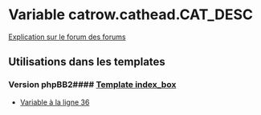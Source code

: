 # Variable catrow.cathead.CAT_DESC
[Explication sur le forum des forums](http://forum.forumactif.com/t294113-listing-des-variables#catrow.cathead.CAT_DESC)
## Utilisations dans les templates
### Version phpBB2#### [Template index_box](subsilver/index_box.md)
* [Variable à la ligne 36](../subsilver/index_box.tpl#L36)